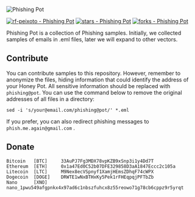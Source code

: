 ![Phishing Pot](https://github.com/rf-peixoto/phishing_pot/blob/main/img/phishing_pot.png)

[![rf-peixoto - Phishing Pot](https://img.shields.io/static/v1?label=rf-peixoto&message=PhishingPot&color=yellow&logo=github)](https://github.com/rf-peixoto/phishing_pot)
[![stars - Phishing Pot](https://img.shields.io/github/stars/rf-peixoto/phishing_pot?style=social)](https://github.com/rf-peixoto/phishing_pot)
[![forks - Phishing Pot](https://img.shields.io/github/forks/rf-peixoto/phishing_pot?style=social)](https://github.com/rf-peixoto/phishing_pot)


Phishing Pot is a collection of Phishing samples. Initially, we collected samples of emails in .eml files, later we will expand to other vectors.


## Contribute

You can contribute samples to this repository. However, remember to anonymize the files, hiding information that could identify the address of your Honey Pot. All sensitive information should be replaced with ```phishing@pot```. You can use the command below to remove the original addresses of all files in a directory:

```
sed -i 's/your@email.com/phishing@pot/' *.eml
```

If you prefer, you can also redirect phishing messages to ``` phish.me.again@gmail.com ``` .

## Donate

```
Bitcoin   [BTC]     33AuPJ7Fg3MDX78vpKZB9xSnp3i1y4Dd7T
Ethereum  [ETH]     0x1a47Ed0C52b07DFE329858D3aA1847Eccc2c105a
Litecoin  [LTC]     M9Nex8ecVSpnyf1XamjHEmsZDhqF74cWPX
Dogecoin  [DOGE]    DRWTE1wNxBTHxKy5Pek1rFHEqpqjPFTbZb
Nano      [XNO]     nano_1pwu549afgpnkx4x97ad6c1nbszfuhcx8z55reowo71g78cb6cppz9r5yrqt
```
